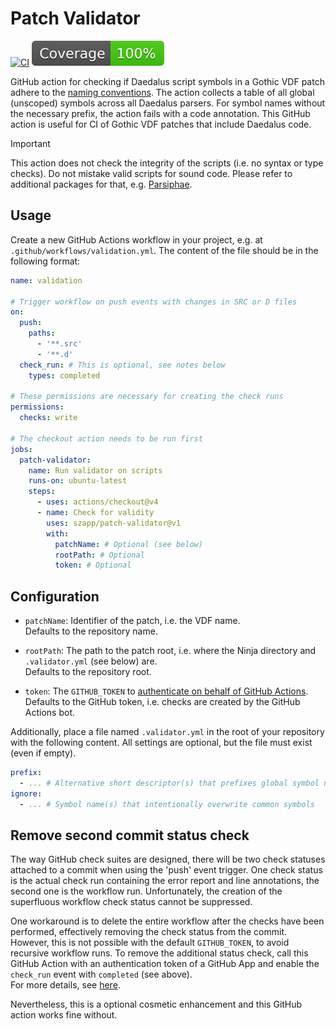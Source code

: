 # Patch Validator

[![CI](https://github.com/szapp/patch-validator/actions/workflows/ci.yml/badge.svg)](https://github.com/szapp/patch-validator/actions/workflows/ci.yml)
[![Coverage](badges/coverage.svg)](https://github.com/szapp/patch-validator/actions/workflows/ci.yml)

GitHub action for checking if Daedalus script symbols in a Gothic VDF patch adhere to the [naming conventions](https://github.com/szapp/Ninja/wiki/Inject-Changes#naming-conventions). The action collects a table of all global (unscoped) symbols across all Daedalus parsers. For symbol names without the necessary prefix, the action fails with a code annotation. This GitHub action is useful for CI of Gothic VDF patches that include Daedalus code.

> [!Important]
> This action does not check the integrity of the scripts (i.e. no syntax or type checks). Do not mistake valid scripts for sound code. Please refer to additional packages for that, e.g. [Parsiphae](https://github.com/szapp/parsiphae-action).

## Usage

Create a new GitHub Actions workflow in your project, e.g. at `.github/workflows/validation.yml`.
The content of the file should be in the following format:

```yaml
name: validation

# Trigger workflow on push events with changes in SRC or D files
on:
  push:
    paths:
      - '**.src'
      - '**.d'
  check_run: # This is optional, see notes below
    types: completed

# These permissions are necessary for creating the check runs
permissions:
  checks: write

# The checkout action needs to be run first
jobs:
  patch-validator:
    name: Run validator on scripts
    runs-on: ubuntu-latest
    steps:
      - uses: actions/checkout@v4
      - name: Check for validity
        uses: szapp/patch-validator@v1
        with:
          patchName: # Optional (see below)
          rootPath: # Optional
          token: # Optional
```

## Configuration

- `patchName`:
  Identifier of the patch, i.e. the VDF name.  
  Defaults to the repository name.

- `rootPath`:
  The path to the patch root, i.e. where the Ninja directory and `.validator.yml` (see below) are.  
  Defaults to the repository root.

- `token`:
  The `GITHUB_TOKEN` to [authenticate on behalf of GitHub Actions](https://docs.github.com/en/actions/security-guides/automatic-token-authentication#using-the-github_token-in-a-workflow).  
  Defaults to the GitHub token, i.e. checks are created by the GitHub Actions bot.

Additionally, place a file named `.validator.yml` in the root of your repository with the following content.
All settings are optional, but the file must exist (even if empty).

```yaml
prefix:
  - ... # Alternative short descriptor(s) that prefixes global symbol names
ignore:
  - ... # Symbol name(s) that intentionally overwrite common symbols
```

## Remove second commit status check

The way GitHub check suites are designed, there will be two check statuses attached to a commit when using the 'push' event trigger.
One check status is the actual check run containing the error report and line annotations, the second one is the workflow run.
Unfortunately, the creation of the superfluous workflow check status cannot be suppressed.

One workaround is to delete the entire workflow after the checks have been performed, effectively removing the check status from the commit.
However, this is not possible with the default `GITHUB_TOKEN`, to avoid recursive workflow runs.
To remove the additional status check, call this GitHub Action with an authentication token of a GitHub App and enable the `check_run` event with `completed` (see above).  
For more details, see [here](https://github.com/peter-murray/workflow-application-token-action#readme).

Nevertheless, this is a optional cosmetic enhancement and this GitHub action works fine without.
